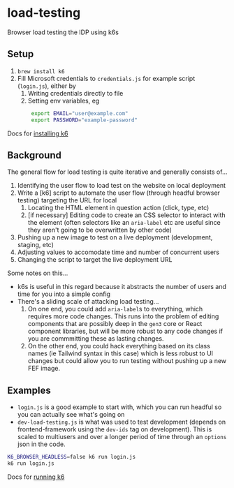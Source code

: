 # load-testing
Browser load testing the IDP using k6s

## Setup
1. `brew install k6`
2. Fill Microsoft credentials to `credentials.js` for example script (`login.js`), either by
    1. Writing credentials directly to file
    2. Setting env variables, eg
       ```bash
        export EMAIL="user@example.com"
        export PASSWORD="example-password"
       ```

Docs for [installing k6](https://grafana.com/docs/k6/latest/set-up/install-k6/)

## Background
The general flow for load testing is quite iterative and generally consists of...
1. Identifying the user flow to load test on the website on local deployment
2. Write a [k6] script to automate the user flow (through headful browser testing) targeting the URL for local
    1. Locating the HTML element in question action (click, type, etc)
    2. [if necessary] Editing code to create an CSS selector to interact with the element (often selectors like an `aria-label` etc are useful since they aren't going to be overwritten by other code)
3. Pushing up a new image to test on a live deployment (development, staging, etc)
4. Adjusting values to accomodate time and number of concurrent users
5. Changing the script to target the live deployment URL

Some notes on this...
- k6s is useful in this regard because it abstracts the number of users and time for you into a simple config
- There's a sliding scale of attacking load testing...
    1. On one end, you could add `aria-label`s to everything, which requires more code changes. This runs into the problem of editing components that are possibly deep in the `gen3` core or React component libraries, but will be more robust to any code changes if you are commmitting these as lasting changes.
    2. On the other end, you could hack everything based on its class names (ie Tailwind syntax in this case) which is less robust to UI changes but could allow you to run testing without pushing up a new FEF image.

## Examples
- `login.js` is a good example to start with, which you can run headful so you can actually see what's going on
- `dev-load-testing.js` is what was used to test development (depends on frontend-framework using the `dev-ids` tag on development). This is scaled to multiusers and over a longer period of time through an `options` json in the code.

```bash
K6_BROWSER_HEADLESS=false k6 run login.js
k6 run login.js
```

Docs for [running k6](https://grafana.com/docs/k6/latest/get-started/running-k6/)

